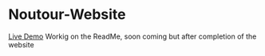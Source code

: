 # Noutour-Website

[Live Demo](https://nkangijafari.github.io/Tour-company-website)
Workig on the ReadMe, soon coming but after completion of the website
